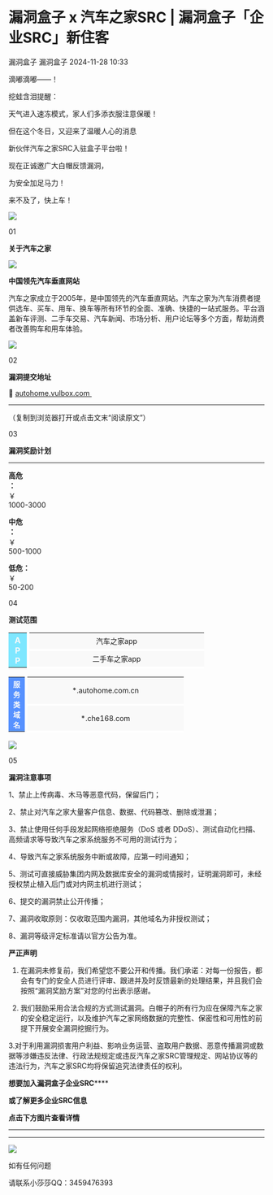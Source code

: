 #  漏洞盒子 x 汽车之家SRC | 漏洞盒子「企业SRC」新住客   
漏洞盒子  漏洞盒子   2024-11-28 10:33  
  
滴嘟滴嘟——！  
  
挖蛙含泪提醒：  
  
天气进入速冻模式，家人们多添衣服注意保暖！  
  
但在这个冬日，又迎来了温暖人心的消息  
  
新伙伴汽车之家SRC入驻盒子平台啦！  
  
现在正诚邀广大白帽反馈漏洞，  
  
为安全加足马力！  
  
来不及了，快上车！  
  
  
  
![](https://mmbiz.qpic.cn/sz_mmbiz_png/Lsmqs4DI7XXFYuwibJg0Qq9xicqa3bunPKJOFe21yFxRWg5pRgrdyhhDnuH3B9QpDibK2xsmbjPlQuZOD1NGR9u5w/640?wx_fmt=png "")  
  
  
01  
  
**关于汽车之家**  
  
  
![](https://mmbiz.qpic.cn/mmbiz_gif/lEBoF2ps9WgQDicgAPMf5jZY8CTO4hLG2o2QfWb9ljicNkxfMz2y7Meic9FaKYBn7DIa31FrQzdgtgg38Gomj72ibw/640?wx_fmt=gif "")  
  
  
**中国领先汽车垂直网站**  
  
汽车之家成立于2005年，是中国领先的汽车垂直网站。汽车之家为汽车消费者提供选车、买车、用车、换车等所有环节的全面、准确、快捷的一站式服务。平台涵盖新车评测、二手车交易、汽车新闻、市场分析、用户论坛等多个方面，帮助消费者改善购车和用车体验。  
  
![](https://mmbiz.qpic.cn/sz_mmbiz_gif/mPqV5jhdfQibXaLBaibTHWicXUt39VREGuDAr9fttaj7N7Ew55LyXV7E6v3S9pf50kusB7794PbzGKzI04icKpiaOxA/640?wx_fmt=gif "")  
  
  
02  
  
**漏洞提交地址**  
  
  
  
🔗 [autohome.vulbox.com ](https://autohome.vulbox.com/home)  
****  
  
（复制到浏览器打开或点击文末“阅读原文”）  
  
  
  
03  
  
**漏洞奖励计划**  
  
  
  
****  
**高危**  
**：**   
￥  
1000-3000  
  
**中危**  
**：**  
￥  
500-1000  
  
**低危：**   
￥  
50-200  
  
  
  
  
04  
  
**测试范围**  
  
  
  
<table><tbody style="box-sizing: border-box;"><tr style="box-sizing: border-box;"><td colspan="1" rowspan="2" style="border-width: 1px 5px 1px 1px;border-color: rgb(62, 62, 62) rgb(255, 255, 255) rgb(62, 62, 62) rgb(62, 62, 62);border-style: none solid none none;background-color: rgb(126, 231, 255);box-sizing: border-box;padding: 0px;" width="10.0000%"><section style="margin: 0px 0%;text-align: center;box-sizing: border-box;"><section style="display: inline-block;border-width: 2px;border-style: solid;border-color: transparent;padding: 0.1em 0.3em;color: rgb(249, 249, 249);box-sizing: border-box;"><p style="display: inline-block;width: 1em;margin: 0px 0.2em;float: right;clear: none;padding: 0px;box-sizing: border-box;"><strong style="box-sizing: border-box;">APP</strong></p><p style="clear: both;font-size: 0px;line-height: 0;min-height: 0px;margin: 0px;padding: 0px;box-sizing: border-box;"><br style="box-sizing: border-box;"/></p></section></section></td><td colspan="1" rowspan="1" style="border-width: 1px 1px 4px;border-color: rgb(62, 62, 62) rgb(62, 62, 62) rgb(255, 255, 255);border-style: none none solid;padding: 0px 10px;background-color: rgb(249, 249, 249);box-sizing: border-box;" width="90.0000%"><section style="margin: 5px 0%;box-sizing: border-box;"><section style="text-align: justify;padding: 0px 5px;box-sizing: border-box;"><p style="text-align: center;white-space: normal;margin: 0px;padding: 0px;box-sizing: border-box;"><span style="font-size: 14px;box-sizing: border-box;">汽车之家app</span><br style="box-sizing: border-box;"/></p></section></section></td></tr><tr style="box-sizing: border-box;"><td colspan="1" rowspan="1" style="border-width: 1px 1px 4px;border-color: rgb(62, 62, 62) rgb(62, 62, 62) rgb(255, 255, 255);border-style: none none solid;padding: 0px 10px;background-color: rgb(249, 249, 249);box-sizing: border-box;" width="90.0000%"><section style="margin: 5px 0%;box-sizing: border-box;"><section style="text-align: center;padding: 0px 5px;font-size: 14px;box-sizing: border-box;"><p style="margin: 0px;padding: 0px;box-sizing: border-box;">二手车之家app</p></section></section></td></tr></tbody></table>  
  
<table><tbody style="box-sizing: border-box;"><tr style="box-sizing: border-box;"><td colspan="1" rowspan="2" style="border-width: 1px 5px 1px 1px;border-color: rgb(62, 62, 62) rgb(255, 255, 255) rgb(62, 62, 62) rgb(62, 62, 62);border-style: none solid none none;background-color: rgb(86, 145, 255);box-sizing: border-box;padding: 0px;" width="10.0000%"><section style="margin: 0px 0%;text-align: center;box-sizing: border-box;line-height: normal;"><section style="display: inline-block;border-width: 2px;border-style: solid;border-color: transparent;padding: 0.1em 0.3em;font-size: 14px;color: rgb(249, 249, 249);box-sizing: border-box;"><p style="display: inline-block;width: 1em;margin: 0px 0.2em;float: right;clear: none;padding: 0px;box-sizing: border-box;"><strong style="box-sizing: border-box;">服务类域名</strong></p><p style="clear: both;font-size: 0px;line-height: 0;min-height: 0px;margin: 0px;padding: 0px;box-sizing: border-box;"><br style="box-sizing: border-box;"/></p></section></section></td><td colspan="1" rowspan="1" style="border-width: 1px 1px 4px;border-color: rgb(62, 62, 62) rgb(62, 62, 62) rgb(255, 255, 255);border-style: none none solid;padding: 0px 10px;background-color: rgb(249, 249, 249);box-sizing: border-box;" width="90.0000%"><section style="margin: 5px 0%;box-sizing: border-box;"><section style="text-align: justify;padding: 0px 5px;box-sizing: border-box;"><section style="text-align: center;white-space: normal;margin: 0px;padding: 0px;box-sizing: border-box;line-height: 1.5em;"><span style="font-size: 14px;box-sizing: border-box;">*.autohome.com.cn</span><br style="box-sizing: border-box;"/></section></section></section></td></tr><tr style="box-sizing: border-box;"><td colspan="1" rowspan="1" style="border-width: 1px 1px 4px;border-color: rgb(62, 62, 62) rgb(62, 62, 62) rgb(255, 255, 255);border-style: none none solid;padding: 0px 10px;background-color: rgb(249, 249, 249);box-sizing: border-box;" width="90.0000%"><section style="margin: 5px 0%;box-sizing: border-box;"><section style="font-size: 14px;text-align: justify;padding: 0px 5px;box-sizing: border-box;"><p style="text-align: center;white-space: normal;margin: 0px;padding: 0px;box-sizing: border-box;line-height: 1.5em;">*.che168.com</p></section></section></td></tr></tbody></table>  
  
  
![](https://mmbiz.qpic.cn/sz_mmbiz_png/Lsmqs4DI7XXFYuwibJg0Qq9xicqa3bunPK8dQ9rjn9rXjwaHVabwJCl5qX1TVlNIn9pLVx1libLEd6RbdvWqBRpxw/640?wx_fmt=png "")  
  
  
  
05  
  
**漏洞注意事项**  
  
  
  
1、禁止上传病毒、木马等恶意代码，保留后门；  
  
2、禁止对汽车之家大量客户信息、数据、代码篡改、删除或泄漏；  
  
3、禁止使用任何手段发起网络拒绝服务（DoS 或者 DDoS）、测试自动化扫描、高频请求等导致汽车之家系统服务不可用的测试行为；  
  
4、导致汽车之家系统服务中断或故障，应第一时间通知；  
  
5、测试可直接威胁集团内网及数据库安全的漏洞或情报时，证明漏洞即可，未经授权禁止植入后门或对内网主机进行测试；  
  
6、提交的漏洞禁止公开传播；  
  
7、漏洞收取原则：仅收取范围内漏洞，其他域名为非授权测试；    
  
8、漏洞等级评定标准请以官方公告为准。  
  
  
**严正声明**  
  
  
  
  
  
  
  
1. 在漏洞未修复前，我们希望您不要公开和传播。我们承诺：对每一份报告，都会有专门的安全人员进行评审、跟进并及时反馈最新的处理结果，并且我们会按照“漏洞奖励方案”对您的付出表示感谢。  
  
2. 我们鼓励采用合法合规的方式测试漏洞。白帽子的所有行为应在保障汽车之家的安全稳定运行，以及维护汽车之家网络数据的完整性、保密性和可用性的前提下开展安全漏洞挖掘行为。  
  
3.对于利用漏洞损害用户利益、影响业务运营、盗取用户数据、恶意传播漏洞或数据等涉嫌违反法律、行政法规规定或违反汽车之家SRC管理规定、网站协议等的违法行为，汽车之家SRC均将保留追究法律责任的权利。  
  
  
**想要加入漏洞盒子企业SRC******  
  
**或了解更多企业SRC信息**  
  
**点击下方图片查看详情**  
********  
****  
  
![](https://mmbiz.qpic.cn/mmbiz_gif/S9WiaEibMtP2jMSTib9czK3UfPsBh0fJscaqZMFhTOvKNaJnEte4bETdtREaSQB3YIA71icwDtrr4oZWAR938LXGcw/640?wx_fmt=gif "")  
  
  
  
  
[](https://mp.weixin.qq.com/s?__biz=MzA5NzQ0Mjc5NA==&mid=2649760625&idx=1&sn=17b074edb93c6e0232fc0f0301ccd593&scene=21#wechat_redirect)  
  
  
如有任何问题  
  
请联系小莎莎QQ：3459476393  
  
  
